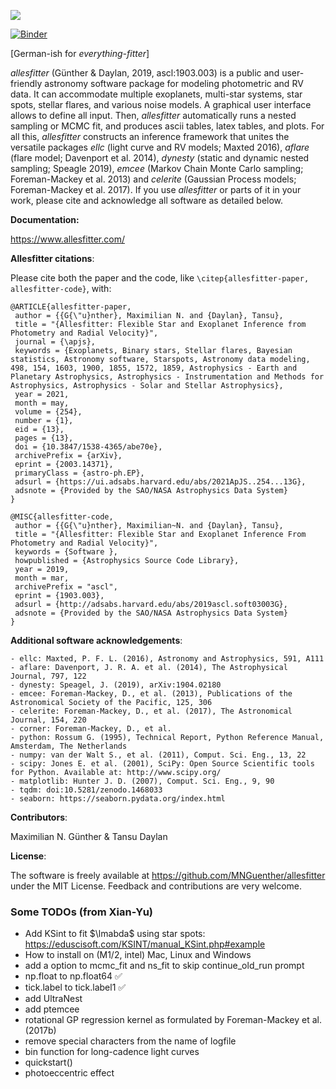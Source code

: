 ![](docs/source/_static/images/promo.gif)

[![Binder](https://mybinder.org/badge_logo.svg)](https://mybinder.org/v2/gh/MNGuenther/allesfitter/master?labpath=allesfitter%2FGUI.ipynb)

[German-ish for *everything-fitter*]

*allesfitter* (Günther & Daylan, 2019, ascl:1903.003) is a public and user-friendly astronomy software package for modeling photometric and RV data. It can accommodate multiple exoplanets, multi-star systems, star spots, stellar flares, and various noise models. A graphical user interface allows to define all input. Then, *allesfitter* automatically runs a nested sampling or MCMC fit, and produces ascii tables, latex tables, and plots. For all this, *allesfitter* constructs an inference framework that unites the versatile packages *ellc* (light curve and RV models; Maxted 2016), *aflare* (flare model; Davenport et al. 2014), *dynesty* (static and dynamic nested sampling; Speagle 2019), *emcee* (Markov Chain Monte Carlo sampling; Foreman-Mackey et al. 2013) and *celerite* (Gaussian Process models; Foreman-Mackey et al. 2017). 
If you use *allesfitter* or parts of it in your work, please cite and acknowledge all software as detailed below.

**Documentation:**

https://www.allesfitter.com/

**Allesfitter citations**:

Please cite both the paper and the code, like `\citep{allesfitter-paper, allesfitter-code}`, with:

    @ARTICLE{allesfitter-paper,
     author = {{G{\"u}nther}, Maximilian N. and {Daylan}, Tansu},
     title = "{Allesfitter: Flexible Star and Exoplanet Inference from Photometry and Radial Velocity}",
     journal = {\apjs},
     keywords = {Exoplanets, Binary stars, Stellar flares, Bayesian statistics, Astronomy software, Starspots, Astronomy data modeling, 498, 154, 1603, 1900, 1855, 1572, 1859, Astrophysics - Earth and Planetary Astrophysics, Astrophysics - Instrumentation and Methods for Astrophysics, Astrophysics - Solar and Stellar Astrophysics},
     year = 2021,
     month = may,
     volume = {254},
     number = {1},
     eid = {13},
     pages = {13},
     doi = {10.3847/1538-4365/abe70e},
     archivePrefix = {arXiv},
     eprint = {2003.14371},
     primaryClass = {astro-ph.EP},
     adsurl = {https://ui.adsabs.harvard.edu/abs/2021ApJS..254...13G},
     adsnote = {Provided by the SAO/NASA Astrophysics Data System}
    }
    
    @MISC{allesfitter-code,
     author = {{G{\"u}nther}, Maximilian~N. and {Daylan}, Tansu},
     title = "{Allesfitter: Flexible Star and Exoplanet Inference From Photometry and Radial Velocity}",
     keywords = {Software },
     howpublished = {Astrophysics Source Code Library},
     year = 2019,
     month = mar,
     archivePrefix = "ascl",
     eprint = {1903.003},
     adsurl = {http://adsabs.harvard.edu/abs/2019ascl.soft03003G},
     adsnote = {Provided by the SAO/NASA Astrophysics Data System}
    }

**Additional software acknowledgements**:

    - ellc: Maxted, P. F. L. (2016), Astronomy and Astrophysics, 591, A111
    - aflare: Davenport, J. R. A. et al. (2014), The Astrophysical Journal, 797, 122
    - dynesty: Speagel, J. (2019), arXiv:1904.02180
    - emcee: Foreman-Mackey, D., et al. (2013), Publications of the Astronomical Society of the Pacific, 125, 306
    - celerite: Foreman-Mackey, D., et al. (2017), The Astronomical Journal, 154, 220
    - corner: Foreman-Mackey, D., et al. 
    - python: Rossum G. (1995), Technical Report, Python Reference Manual, Amsterdam, The Netherlands
    - numpy: van der Walt S., et al. (2011), Comput. Sci. Eng., 13, 22
    - scipy: Jones E. et al. (2001), SciPy: Open Source Scientific tools for Python. Available at: http://www.scipy.org/
    - matplotlib: Hunter J. D. (2007), Comput. Sci. Eng., 9, 90
    - tqdm: doi:10.5281/zenodo.1468033
    - seaborn: https://seaborn.pydata.org/index.html

**Contributors**: 

Maximilian N. Günther & Tansu Daylan

**License**:

The software is freely available at https://github.com/MNGuenther/allesfitter under the MIT License. Feedback and contributions are very welcome.


### Some TODOs (from Xian-Yu)
 - Add KSint to fit $\lmabda$ using star spots: https://eduscisoft.com/KSINT/manual_KSint.php#example
 - How to install on (M1/2, intel) Mac, Linux and Windows
 - add a option to mcmc_fit and ns_fit to skip continue_old_run prompt
 - np.float to np.float64 :white_check_mark:
 - tick.label to tick.label1 :white_check_mark:
 - add UltraNest
 - add ptemcee
 - rotational GP regression kernel as formulated by Foreman-Mackey et al. (2017b)
 - remove special characters from the name of logfile
 - bin function for long-cadence light curves 
 - quickstart()
 - photoeccentric effect
